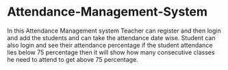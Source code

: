 # Attendance-Management-System
In this Attendance Management system Teacher can register and then login and add the students and can take the attendance date wise. Student can also login and see their attendance percentage if the student attendance lies below 75 percentage then it will show how many consecutive classes he need to attend to get above 75 percentage.
